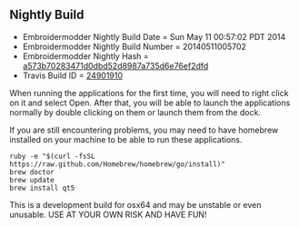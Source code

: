 
Nightly Build
------------------------------

* Embroidermodder Nightly Build Date = Sun May 11 00:57:02 PDT 2014
* Embroidermodder Nightly Build Number = 20140511005702
* Embroidermodder Nightly Hash = [a573b70283471d0dbd52d8987a735d6e76ef2dfd](https://github.com/Embroidermodder/Embroidermodder/commit/a573b70283471d0dbd52d8987a735d6e76ef2dfd)
* Travis Build ID = [24901910](https://travis-ci.org/Embroidermodder/Embroidermodder/builds/24901910)

When running the applications for the first time, you will need to right click on it and select Open.
After that, you will be able to launch the applications normally by double clicking on them or launch them from the dock.

If you are still encountering problems, you may need to have homebrew installed on your machine to be able to run these applications.
```
ruby -e "$(curl -fsSL https://raw.github.com/Homebrew/homebrew/go/install)"
brew doctor
brew update
brew install qt5
```

This is a development build for osx64 and may be unstable or even unusable.
USE AT YOUR OWN RISK AND HAVE FUN!

